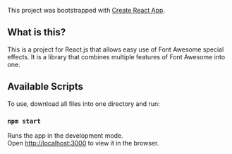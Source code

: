 This project was bootstrapped with [Create React App](https://github.com/facebook/create-react-app).

## What is this?

This is a project for React.js that allows easy use of Font Awesome special effects. It is a library that combines multiple features of Font Awesome into one. 

## Available Scripts

To use, download all files into one directory and run:

### `npm start`

Runs the app in the development mode.<br>
Open [http://localhost:3000](http://localhost:3000) to view it in the browser.

